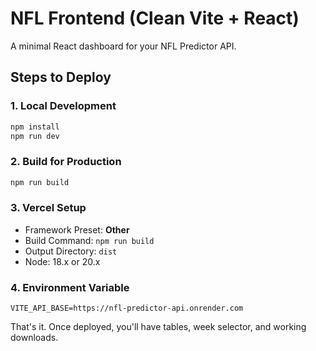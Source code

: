 
# NFL Frontend (Clean Vite + React)

A minimal React dashboard for your NFL Predictor API. 

## Steps to Deploy

### 1. Local Development
```bash
npm install
npm run dev
```

### 2. Build for Production
```bash
npm run build
```

### 3. Vercel Setup
- Framework Preset: **Other**
- Build Command: `npm run build`
- Output Directory: `dist`
- Node: 18.x or 20.x

### 4. Environment Variable
```
VITE_API_BASE=https://nfl-predictor-api.onrender.com
```

That's it. Once deployed, you'll have tables, week selector, and working downloads.
